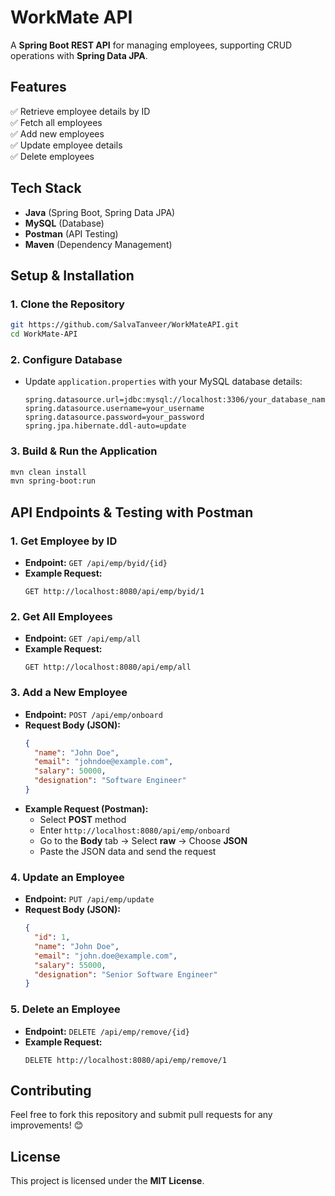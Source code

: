 # **WorkMate API**

A **Spring Boot REST API** for managing employees, supporting CRUD operations with **Spring Data JPA**.

## **Features**

✅ Retrieve employee details by ID\
✅ Fetch all employees\
✅ Add new employees\
✅ Update employee details\
✅ Delete employees

## **Tech Stack**

- **Java** (Spring Boot, Spring Data JPA)
- **MySQL** (Database)
- **Postman** (API Testing)
- **Maven** (Dependency Management)

## **Setup & Installation**

### **1. Clone the Repository**

```bash
git https://github.com/SalvaTanveer/WorkMateAPI.git
cd WorkMate-API
```

### **2. Configure Database**

- Update `application.properties` with your MySQL database details:
  ```properties
  spring.datasource.url=jdbc:mysql://localhost:3306/your_database_name
  spring.datasource.username=your_username
  spring.datasource.password=your_password
  spring.jpa.hibernate.ddl-auto=update
  ```

### **3. Build & Run the Application**

```bash
mvn clean install
mvn spring-boot:run
```

## **API Endpoints & Testing with Postman**

### **1. Get Employee by ID**

- **Endpoint:** `GET /api/emp/byid/{id}`
- **Example Request:**
  ```http
  GET http://localhost:8080/api/emp/byid/1
  ```

### **2. Get All Employees**

- **Endpoint:** `GET /api/emp/all`
- **Example Request:**
  ```http
  GET http://localhost:8080/api/emp/all
  ```

### **3. Add a New Employee**

- **Endpoint:** `POST /api/emp/onboard`
- **Request Body (JSON):**
  ```json
  {
    "name": "John Doe",
    "email": "johndoe@example.com",
    "salary": 50000,
    "designation": "Software Engineer"
  }
  ```
- **Example Request (Postman):**
  - Select **POST** method
  - Enter `http://localhost:8080/api/emp/onboard`
  - Go to the **Body** tab → Select **raw** → Choose **JSON**
  - Paste the JSON data and send the request

### **4. Update an Employee**

- **Endpoint:** `PUT /api/emp/update`
- **Request Body (JSON):**
  ```json
  {
    "id": 1,
    "name": "John Doe",
    "email": "john.doe@example.com",
    "salary": 55000,
    "designation": "Senior Software Engineer"
  }
  ```

### **5. Delete an Employee**

- **Endpoint:** `DELETE /api/emp/remove/{id}`
- **Example Request:**
  ```http
  DELETE http://localhost:8080/api/emp/remove/1
  ```

## **Contributing**

Feel free to fork this repository and submit pull requests for any improvements! 😊

## **License**

This project is licensed under the **MIT License**.
